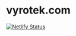 # vyrotek.com

[![Netlify Status](https://api.netlify.com/api/v1/badges/0e07bd36-a03b-4aa3-b206-42ce67716093/deploy-status)](https://app.netlify.com/sites/vyrotek/deploys)
